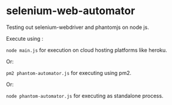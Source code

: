 # selenium-web-automator
Testing out selenium-webdriver and phantomjs on node js.

Execute using :

`node main.js` for execution on cloud hosting platforms like heroku.

Or:

`pm2 phantom-automator.js` for executing using pm2.

Or:

`node phantom-automator.js` for executing as standalone process.
